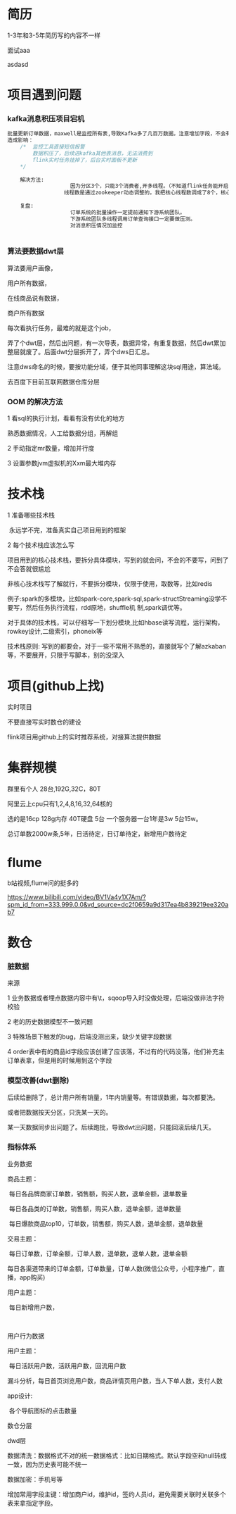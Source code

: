 # 简历

1-3年和3-5年简历写的内容不一样

面试aaa



asdasd



# 项目遇到问题

### kafka消息积压项目宕机

```sql
批量更新订单数据，maxwell是监控所有表,导致Kafka多了几百万数据。注意增加字段，不会有upsert的kafka信息
造成影响：
	/* 	监控工具直接短信报警
	   	数据积压了，后续进kafka其他表消息，无法消费到
	   	flink实时任务挂掉了，后台实时面板不更新
	*/
	
	解决方法:
					因为分区3个，只能3个消费者,开多线程。（不知道flink任务能开启多线程吗）
				  线程数是通过zookeeper动态调整的，我把核心线程数调成了8个，核心线程数改成了10个
				  
	复盘:		
					订单系统的批量操作一定提前通知下游系统团队。
					下游系统团队多线程调用订单查询接口一定要做压测。
					对消息积压情况加监控
	
```

### 算法要数据dwt层

算法要用户画像，

用户所有数据，

在线商品说有数据，

商户所有数据

每次看执行任务，最难的就是这个job，

弄了个dwt层，然后出问题，有一次导表，数据异常，有重复数据，然后dwt累加整层就废了。后面dwt分层拆开了，弄个dws日汇总。

注意dws命名的时候，要按功能分域，便于其他同事理解这块sql用途，算法域。

去百度下目前互联网数据仓库分层



### OOM 的解决方法

1  看sql的执行计划，看看有没有优化的地方

   熟悉数据情况，人工给数据分组，再解组

2 手动指定mr数量，增加并行度

3 设置参数jvm虚拟机的Xxm最大堆内存

# 技术栈

1 准备哪些技术栈

​	 永远学不完，准备真实自己项目用到的框架

2  每个技术栈应该怎么写

​	项目用到的核心技术栈，要拆分具体模块，写到的就会问，不会的不要写，问到了不会答就很尴尬

​    非核心技术栈写了解就行，不要拆分模块，仅限于使用，取数等，比如redis

   例子:spark的多模块，比如spark-core,spark-sql,spark-structStreaming没学不要写，然后任务执行流程，rdd原地，shuffle机			   			制,spark调优等。



对于具体的技术栈，可以仔细写一下划分模块,比如hbase读写流程，运行架构，rowkey设计,二级索引，phoneix等

技术栈原则:   写到的都要会，对于一些不常用不熟悉的，直接就写个了解azkaban等，不要展开，只限于写脚本，别的没深入



# 项目(github上找)

实时项目

不要直接写实时数仓的建设

flink项目用github上的实时推荐系统，对接算法提供数据



# 集群规模

群里有个人 28台,192G,32C，80T

阿里云上cpu只有1,2,4,8,16,32,64核的

选的是16cp 128g内存  40T硬盘   5台  一个服务器一台1年是3w 5台15w。



总订单数2000w条,5年，日活待定，日订单待定，新增用户数待定



# flume 

b站视频,flume问的挺多的

https://www.bilibili.com/video/BV1Va4y1X7Am/?spm_id_from=333.999.0.0&vd_source=dc2f0659a9d317ea4b839219ee320ab7

# 数仓



### 脏数据

来源  

1 业务数据或者埋点数据内容中有\t，sqoop导入时没做处理，后端没做非法字符校验

2  老的历史数据模型不一致问题

3 特殊场景下触发的bug，后端没测出来，缺少关键字段数据

4 order表中有的商品id字段应该创建了应该落，不过有的代码没落，他们补充主 订单表拿，但是用的时候用到这个字段

###  模型改善(dwt删除)

后续给删除了，总计用户所有销量，1年内销量等。有错误数据，每次都要洗。

或者把数据按天分区，只洗某一天的。

某一天数据同步出问题了。后续跑批，导致dwt出问题，只能回滚后续几天。		 

### 指标体系

业务数据

商品主题：

​	每日各品牌商家订单数，销售额，购买人数，退单金额，退单数量

​	每日各品类的订单数，销售额，购买人数，退单金额，退单数量

​	每日爆款商品top10，订单数，销售额，购买人数，退单金额，退单数量



交易主题：

​	每日订单数，订单金额，订单人数，退单数，退单人数，退单金额

​	每日各渠道带来的订单金额，订单数量，订单人数(微信公众号，小程序推广，直播，app购买)



用户主题：

​	每日新增用户数，

​	

用户行为数据

用户主题：

​	每日活跃用户数，活跃用户数，回流用户数

​	漏斗分析，每日首页浏览用户数，商品详情页用户数，当人下单人数，支付人数



app设计:

​	各个导航图标的点击数量







数仓分层



dwd层

数据清洗：数据格式不对的统一数据格式：比如日期格式。默认字段空和null转成一致，因为历史表可能不统一

数据加密：手机号等

增加常用字段主键：增加商户id，维护id，签约人员id，避免需要关联时关联多个表来拿指定字段。